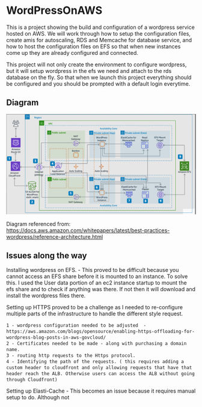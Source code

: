 # WordPressOnAWS

This is a project showing the build and configuration of a wordpress service hosted on AWS. We will work through how to setup the configuration files, create amis for autoscaling, RDS and Memcache for database service, and how to host the configuration files on EFS so that when new instances come up they are already configured and connected.

This project will not only create the environment to configure wordpress, but it will setup wordpress in the efs we need and attach to the rds database on the fly. So that when we launch this project everything should be configured and you should be prompted with a default login everytime.

## Diagram
![Alt text](https://github.com/Mjkli/wordpressOnAWS/blob/master/diagram.png)

Diagram referenced from: https://docs.aws.amazon.com/whitepapers/latest/best-practices-wordpress/reference-architecture.html

## Issues along the way

Installing wordpress on EFS.
    - This proved to be difficult because you cannot access an EFS share before it is mounted to an instance. To solve this. I used the User data portion of an ec2 instance startup to mount the efs share and to check if anything was there. If not then it will download and install the wordpress files there.

Setting up HTTPS proved to be a challenge as I needed to re-configure multiple parts of the infrastructure to handle the different style request.

    1 - wordpress configuration needed to be adjusted  - https://aws.amazon.com/blogs/opensource/enabling-https-offloading-for-wordpress-blog-posts-in-aws-govcloud/
    2 - Certificates needed to be made - along with purchasing a domain name.
    3 - routing http requests to the Https protocol.
    4 - Identifying the path of the requests. ( this requires adding a custom header to cloudfront and only allowing requests that have that header reach the ALB. Otherwise users can access the ALB without going through Cloudfront)

Setting up Elasti-Cache
    - This becomes an issue because it requires manual setup to do. Although not 